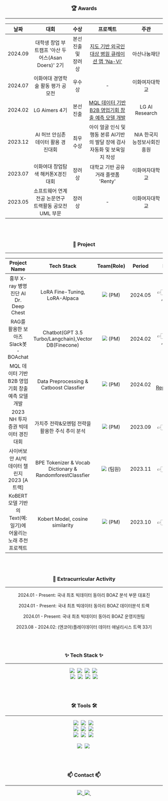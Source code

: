 <!--타이틀 부분-->
<div align="center">
</div>

<!--내용 부분-->

<h3 align="center">🏆 Awards </h3>

---

<div align="center">

| 날짜      | 대회                                      | 수상                        | 프로젝트                     | 주관 |
|:--------:|:----------------------------------------:|:--------------------------:|:------------------------:|:--------:|
| 2024.09  | 대학생 창업 부트캠프 '아산 두어스(Asan Doers)' 2기 | 본선 진출 및 장려상     | [지도 기반 외국인 대상 병원 큐레이션 앱 'Na-Vi'](https://disquiet.io/product/navi)             |    아산나눔재단      |
| 2024.07  | 이화여대 경영학술 활동 평가 공모전        | 우수상                   |  -        |    이화여자대학교      |
| 2024.02  | LG Aimers 4기                            | 본선 진출                   | [MQL 데이터 기반 B2B 영업기회 창출 예측 모델 개발](https://github.com/shashamalone/LG-Aimers-4/blob/main/LG-aimers-4_%EC%98%81%EC%97%85%EC%B1%94%ED%94%BC%EC%96%B8%EC%8A%A4.pdf)  |  LG AI Research        |
| 2023.12  | AI 허브 안심존 데이터 활용 경진대회       | 최우수상                    |  아이 얼굴 인식 및 행동 본류 AI기반의 발달 장애 검사 자동화 및 보육일지 작성 |    NIA 한국지능정보사회진흥원      |
| 2023.07  | 이화여대 창업탐색 해커톤X경진대회         | 장려상                      | 대학교 기반 공유 거래 플랫폼 'Renty'          |       이화여자대학교    |
| 2023.05  | 소프트웨어 연계전공 논문연구 트랙활동 공모전 UML 부문 | 장려상                      | -          |    이화여자대학교      |


</div>

<br><br>


<h3 align="center">📃 Project</h3>

---

<div align="center">

|  Project Name  | Tech Stack                               | Team(Role)	                       |    Period     | Link |
|:--------:|:----------------------------------------:|:--------------------------:|:------------------------:|:--------:|
| 흉부 X-ray 병명 진단 AI Dr. Deep Chest |  LoRA Fine-Tuning, LoRA-Alpaca |  <img src="https://img.shields.io/badge/Team-D8BFD8?style=flat-square" /> (PM) |  2024.05 |   👉🏻[Repo](https://github.com/shashamalone/22_MiniProject_BOAchat) , [PPT](https://github.com/shashamalone/LoRA_Dr.DeepChest/blob/main/%ED%9D%89%EB%B6%80%20X-ray%20%EB%B3%91%EB%AA%85%20%EC%A7%84%EB%8B%A8%20_%EB%A9%80%ED%8B%B0%EB%A1%9C%EB%9D%BC%ED%8C%A1_22%EA%B8%B0_mini2.pdf)  |
| RAG를 활용한 보아즈 Slack봇 - BOAchat  |  Chatbot(GPT 3.5 Turbo/Langchain),Vector DB(Finecone) |  <img src="https://img.shields.io/badge/Team-D8BFD8?style=flat-square" /> (PM) |  2024.02 |   👉🏻[Repo](https://github.com/shashamalone/22_MiniProject_BOAchat) , [PPT](https://github.com/shashamalone/22_MiniProject_BOAchat/blob/main/RAG%EB%A5%BC%ED%99%9C%EC%9A%A9%ED%95%9C%EB%B3%B4%EC%95%84%EC%A6%88Slack%EB%B4%87_BOAchat.pdf)  |
| MQL 데이터 기반 B2B 영업기회 창출 예측 모델 개발 | Data Preprocessing & Catboost Classfier      |<img src="https://img.shields.io/badge/Team-D8BFD8?style=flat-square" /> (PM)  | 2024.02|  👉🏻[Repo](https://github.com/shashamalone/LG-Aimers-4),[PPT](https://github.com/shashamalone/LG-Aimers-4/blob/main/LG-aimers-4_%EC%98%81%EC%97%85%EC%B1%94%ED%94%BC%EC%96%B8%EC%8A%A4.pdf)  |
| 2023 NH 투자증권 빅데이터 경진대회 | 가치주 전략&모멘텀 전략을 활용한 주식 추이 분석 | <img src="https://img.shields.io/badge/Team-D8BFD8?style=flat-square" /> (PM) | 2023.09| 👉🏻[Repo](https://github.com/shashamalone/NH_Investment_Competition)
| 사이버보안 AI/빅데이터 챌린지 2023 [A트랙]  | BPE Tokenizer & Vocab Dictionary & RandomforestClassfier| <img src="https://img.shields.io/badge/Team-D8BFD8?style=flat-square" /> (팀원) | 2023.11   |   👉🏻[Repo](https://github.com/shashamalone/CyberSecurity_PayloadClassifier)      |
| KoBERT모델 기반의 Text(예: 일기)에 어울리는 노래 추천 프로젝트  | Kobert Model, cosine similarity| <img src="https://img.shields.io/badge/Team-D8BFD8?style=flat-square" /> (PM) |2023.10 |   👉🏻[Repo](https://github.com/shashamalone/KoBERT_music_recomendation)      |


</div>

<br><br>

<h3 align="center">🎯 Extracurricular Activity</h3>

---

<div align="center">
  <p>2024.01 - Present: 국내 최초 빅데이터 동아리 BOAZ 분석 부문 대표진 </p>
  <p>2024.01 - Present: 국내 최초 빅데이터 동아리 BOAZ 데이터분석 트랙</p>
  <p>2024.01 - Present: 국내 최초 빅데이터 동아리 BOAZ 운영지원팀</p>
  <p>2023.08 - 2024.02: (엔코아)플레이데이터 데이터 애널리시스 트랙 33기</p>
</div>

<br><br>
<h3 align="center">✨ Tech Stack ✨</h3>

---

<div align="center">
  <img src="https://img.shields.io/badge/python-3670A0?style=for-the-badge&logo=python&logoColor=ffdd54" />&nbsp
  <img src="https://img.shields.io/badge/pandas-150458.svg?style=for-the-badge&logo=pandas&logoColor=white" />&nbsp
  <img src="https://img.shields.io/badge/numpy-4d77cf.svg?style=for-the-badge&logo=numpy&logoColor=white" />&nbsp
  <img src="https://img.shields.io/badge/Matplotlib-11557c.svg?style=for-the-badge&logo=Matplotlib&logoColor=white" />&nbsp
  <br>
  <img src="https://img.shields.io/badge/MySQL-4479A1?style=for-the-badge&logo=mysql&logoColor=white" />&nbsp
  <img src="https://img.shields.io/badge/PostgreSQL-336791?style=for-the-badge&logo=postgresql&logoColor=white" />&nbsp
  <img src="https://img.shields.io/badge/PyTorch-EE4C2C?style=for-the-badge&logo=pytorch&logoColor=white" />&nbsp
  <img src="https://img.shields.io/badge/TensorFlow-FF6F00?style=for-the-badge&logo=tensorflow&logoColor=white" /> 
</div>



<br><br>
<h3 align="center">🛠 Tools 🛠</h3>

---

<div align="center">
  <img src="https://img.shields.io/badge/git-F05033.svg?style=for-the-badge&logo=git&logoColor=white" />&nbsp
  <img src="https://img.shields.io/badge/github-181717.svg?style=for-the-badge&logo=github&logoColor=white" />&nbsp
  <img src="https://img.shields.io/badge/Notion-F3F3F3.svg?style=for-the-badge&logo=notion&logoColor=black" />&nbsp
  <br>
  <img src="https://img.shields.io/badge/Google%20Analytics-E37400?style=for-the-badge&logo=googleanalytics&logoColor=white" />&nbsp
  <img src="https://img.shields.io/badge/Google%20BigQuery-4285F4?style=for-the-badge&logo=googlecloud&logoColor=white" />&nbsp
  <img src="https://img.shields.io/badge/Bubble.io-1A1A1A?style=for-the-badge&logo=bubble&logoColor=white" />&nbsp
</div>

<div align="center">
  <img src="https://img.shields.io/badge/adobe%20photoshop-08253c.svg?style=for-the-badge&logo=adobe%20photoshop&logoColor=37abff" />&nbsp
  <img src="https://img.shields.io/badge/Adobe%20Illustrator-FF9A00?style=for-the-badge&logo=adobeillustrator&logoColor=white" />&nbsp
  <img src="https://img.shields.io/badge/figma-F24E1E.svg?style=for-the-badge&logo=figma&logoColor=white" />&nbsp
</div>

<br>

<div align="center">
  <img src="https://img.shields.io/badge/VSCode-2C2C32.svg?style=for-the-badge&logo=visual-studio-code&logoColor=22ABF3" />&nbsp
  <img src="https://img.shields.io/badge/jupyter-2C2C32.svg?style=for-the-badge&logo=jupyter&logoColor=F37726" />&nbsp
<!--   <img src="https://img.shields.io/badge/Colab-2C2C32.svg?style=for-the-badge&logo=googlecolab&logoColor=F9AB00" />&nbsp -->
</div>

<br><br>

<h3 align="center">📫 Contact 📫</h3>

---

<div align="center">
  <a href="https://shashacode.tistory.com/">
    <img src="https://img.shields.io/badge/Tistory-FF7700?style=for-the-badge&logo=tistory&logoColor=white" />&nbsp
</a>

  </a>
  <a href="mailto:2000rv@naver.com">
    <img
      src="https://img.shields.io/badge/2000rv@naver.com-03C75A?style=for-the-badge&logo=naver&logoColor=white"/>&nbsp
</a>

</div>



